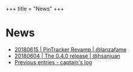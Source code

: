 +++
title = "News"
+++

# News

<!-- * [20180823 | The 0.5.0 release: adding content with IPFS Cluster | @hsanjuan](20180823_0.5.0_release) -->
* [20180615 | PinTracker Revamp | @lanzafame](20180615_pintracker_revamp)
* [20180604 | The 0.4.0 release | @hsanjuan](20180604_0.4.0_release)
* [Previous entries - captain's log](captains_log)
